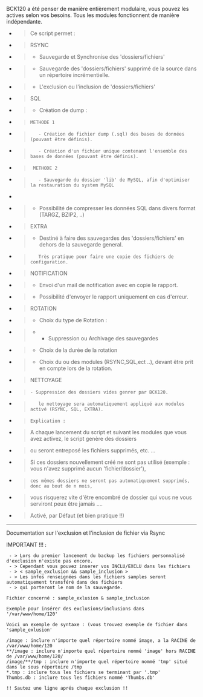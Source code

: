 BCK120 a été penser de manière entièrement modulaire, vous pouvez les actives selon vos besoins.
Tous les modules fonctionnent de manière indépendante.

- > Ce script permet :

 - > RSYNC
 - >  - Sauvegarde et Synchronise des 'dossiers/fichiers'
 - >  - Sauvegarde des 'dossiers/fichiers' supprimé de la source dans un répertoire incrémentielle.
 - >  - L'exclusion ou l'inclusion de 'dossiers/fichiers'
 - > SQL
 - >  - Création de dump :
 - >     METHODE 1
 - >   		- Création de fichier dump (.sql) des bases de données (pouvant être définis).
 - >   		- Création d'un fichier unique contenant l'ensemble des bases de données (pouvant être définis).
 - >      METHODE 2 
 - >        - Sauvegarde du dossier 'lib' de MySQL, afin d'optimiser la restauration du system MySQL
 - >
 - >   - Possibilité de compresser les données SQL dans divers format (TARGZ, BZIP2, ..)
 - > EXTRA
 - >   - Destiné à faire des sauvegardes des 'dossiers/fichiers' en dehors de la sauvegarde general.
 - >     	Très pratique pour faire une copie des fichiers de configuration.
 - > NOTIFICATION
 - >   - Envoi d'un mail de notification avec en copie le rapport.
 - >   - Possibilité d'envoyer le rapport uniquement en cas d'erreur.
 - > ROTATION
 - >   - Choix du type de Rotation :
 - >   -  - Suppression ou Archivage des sauvegardes
 - >   - Choix de la durée de la rotation
 - >   - Choix du ou des modules (RSYNC,SQL,ect ..), devant être prit en compte lors de la rotation.
 - > NETTOYAGE 
 - > 	 - Suppression des dossiers vides genrer par BCK120.
 - > 	    le nettoyage sera automatiquement appliqué aux modules activé (RSYNC, SQL, EXTRA).
 - >	 Explication :
 - >	A chaque lancement du script et suivant les modules que vous avez activez, le script genère des dossiers
 - >   ou seront entreposé les fichiers supprimés, etc. ...
 - >  Si ces dossiers nouvellement créé ne sont pas utilisé (exemple : vous n'avez supprimé aucun 'fichier/dossier'),
 - >	 ces mêmes dossiers ne seront pas automatiquement supprimés, donc au bout de n mois,
 - >   vous risquerez vite d'être encombré de dossier qui vous ne vous serviront peux être jamais ....
 - > 	Activé, par Défaut (et bien pratique !!)

----------------------------------------------------------------------
Documentation sur l'exclusion et l'inclusion de fichier via Rsync

IMPORTANT !!! :

	 - > Lors du premier lancement du backup les fichiers personnalisé d'exclusion n'existe pas encore.
	 - > Cependant vous pouvez inserer vos INCLU/EXCLU dans les fichiers
	 - > < sample_exclusion && sample_inclusion >
	 - > Les infos renseignées dans les fichiers samples seront automatiquement transféré dans des fichiers
	 - > qui porteront le nom de la sauvegarde. 
		
	Fichier concerné : sample_exlusion & sample_inclusion
	
	Exemple pour insérer des exclusions/inclusions dans '/var/www/home/120'
	
	Voici un exemple de syntaxe : (vous trouvez exemple de fichier dans 'sample_exlusion'
	
	/image : inclure n'importe quel répertoire nommé image, a la RACINE de /var/www/home/120
	**/image : inclure n'importe quel répertoire nommé 'image' hors RACINE de /var/www/home/120/
	/image/**/tmp : inclure n'importe quel répertoire nommé 'tmp' situé dans le sous répertoire /tmp
	*.tmp : inclure tous les fichiers se terminant par '.tmp'
	Thumbs.db : inclure tous les fichiers nommé 'Thumbs.db'
	
	!! Sautez une ligne aprés chaque exclusion !!
